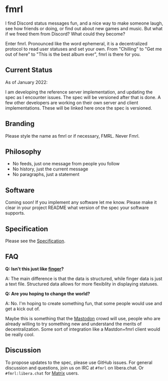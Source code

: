 # fmrl

I find Discord status messages fun, and a nice way to make someone laugh, see how friends or doing, or find out about new games and music. But what if we freed them from Discord? What could they become?

Enter fmrl. Pronounced like the word ephemeral, it is a decentralized protocol to read user statuses and set your own. From "Chilling" to "Get me out of here" to "This is the best album ever", fmrl is there for you.

## Current Status

As of January 2022:

I am developing the reference server implementation, and updating the spec as I encounter issues. The spec will be versioned after that is done. A few other developers are working on their own server and client implementations. These will be linked here once the spec is versioned.

## Branding

Please style the name as fmrl or if necessary, FMRL. Never Fmrl.

## Philosophy

- No feeds, just one message from people you follow
- No history, just the current message
- No paragraphs, just a statement

## Software

Coming soon! If you implement any software let me know. Please make it clear in your project README what version of the spec your software supports.

## Specification

Please see the [Specification](./spec.md).

## FAQ

**Q: Isn't this just like [finger](https://en.wikipedia.org/wiki/Finger_%28protocol%29)?**

A: The main difference is that the data is structured, while finger data is just a text file. Structured data allows for more flexiblity in displaying statuses.

**Q: Are you hoping to change the world?**

A: No. I'm hoping to create something fun, that some people would use and get a kick out of.

Maybe this is something that the [Mastodon](https://joinmastodon.org/) crowd will use, people who are already willing to try something new and understand the merits of decentralization. Some sort of integration like a Mastdon+fmrl client would be really cool.


## Discussion

To propose updates to the spec, please use GitHub issues. For general discussion and questions, join us on IRC at `#fmrl` on libera.chat. Or `#fmrl:libera.chat` for [Matrix](https://matrix.org/) users.

